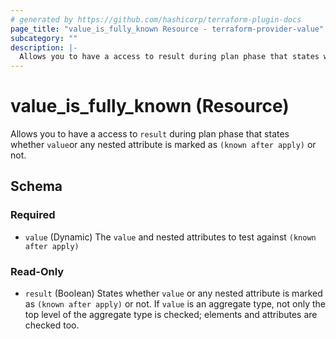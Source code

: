 ```yaml
---
# generated by https://github.com/hashicorp/terraform-plugin-docs
page_title: "value_is_fully_known Resource - terraform-provider-value"
subcategory: ""
description: |-
  Allows you to have a access to result during plan phase that states whether valueor any nested attribute is marked as (known after apply) or not.
---
```


# value_is_fully_known (Resource)

Allows you to have a access to `result` during plan phase that states whether `value`or any nested attribute is marked as `(known after apply)` or not.



<!-- schema generated by tfplugindocs -->
## Schema

### Required

- `value` (Dynamic) The `value` and nested attributes to test against `(known after apply)`

### Read-Only

- `result` (Boolean) States whether `value` or any nested attribute is marked as `(known after apply)` or not. If `value` is an aggregate type, not only the top level of the aggregate type is checked; elements and attributes are checked too.


